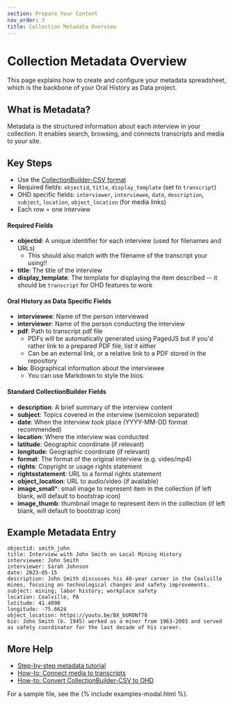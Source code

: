 ```yaml
---
section: Prepare Your Content
nav_order: 3
title: Collection Metadata Overview
---
```


# Collection Metadata Overview

This page explains how to create and configure your metadata spreadsheet, which is the backbone of your Oral History as Data project.

## What is Metadata?
Metadata is the structured information about each interview in your collection. It enables search, browsing, and connects transcripts and media to your site.

## Key Steps
- Use the [CollectionBuilder-CSV format](https://collectionbuilder.github.io/cb-docs/docs/metadata/csv_metadata/)
- Required fields: `objectid`, `title`, `display_template` (set to `transcript`)
- OHD specific fields: `interviewer`, `interviewee`, `date`, `description`, `subject`, `location`, `object_location` (for media links)
- Each row = one interview


#### Required Fields
- **objectid**: A unique identifier for each interview (used for filenames and URLs)
   - This should also match with the filename of the transcript your using!!
- **title**: The title of the interview
- **display_template**: The template for displaying the item described -- it should be `transcript` for OHD features to work

#### Oral History as Data Specific Fields
- **interviewee**: Name of the person interviewed
- **interviewer**: Name of the person conducting the interview
- **pdf**: Path to transcript pdf file
    - PDFs will be automatically generated using PagedJS but if you'd rather link to a prepared PDF file, list it either
    - Can be an external link, or a relative link to a PDF stored in the repository
- **bio**: Biographical information about the interviewee
    - You can use Markdown to style the bios. 

#### Standard CollectionBuilder Fields
- **description**: A brief summary of the interview content
- **subject**: Topics covered in the interview (semicolon separated)
- **date**: When the interview took place (YYYY-MM-DD format recommended)
- **location**: Where the interview was conducted
- **latitude**: Geographic coordinate (if relevant)
- **longitude**: Geographic coordinate (if relevant)
- **format**: The format of the original interview (e.g. video/mp4)
- **rights**: Copyright or usage rights statement
- **rightsstatement**: URL to a formal rights statement
- **object_location**: URL to audio/video (if available)
- **image_small***: small image to represent item in the collection (if left blank, will default to bootstrap icon)
- **image_thumb**: thumbnail image to represent item in the collection (if left blank, will default to bootstrap icon)


## Example Metadata Entry

```
objectid: smith_john
title: Interview with John Smith on Local Mining History
interviewee: John Smith
interviewer: Sarah Johnson
date: 2023-05-15
description: John Smith discusses his 40-year career in the Coalville mines, focusing on technological changes and safety improvements.
subject: mining; labor history; workplace safety
location: Coalville, PA
latitude: 41.4090
longitude: -75.6624
object_location: https://youtu.be/BX_bURONf78
bio: John Smith (b. 1945) worked as a miner from 1963-2003 and served as safety coordinator for the last decade of his career.
```

## More Help
- [Step-by-step metadata tutorial](../tutorials/tutorial-metadata)
- [How-to: Connect media to transcripts](../how-to/connect-media-to-transcripts)
- [How-to: Convert CollectionBuilder-CSV to OHD](../how-to/convert-cb-to-ohd)

For a sample file, see the {% include examples-modal.html %}.
